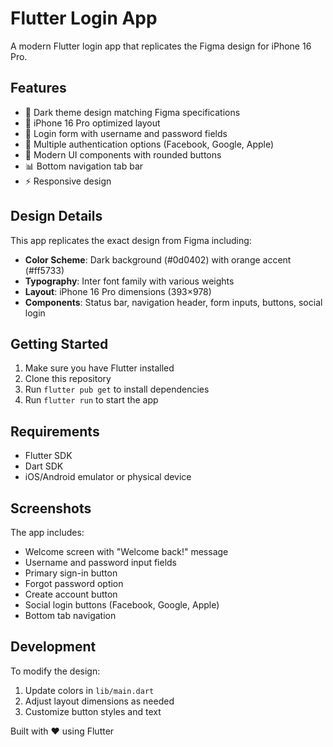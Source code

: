 # Flutter Login App

A modern Flutter login app that replicates the Figma design for iPhone 16 Pro.

## Features

- 🎨 Dark theme design matching Figma specifications
- 📱 iPhone 16 Pro optimized layout
- 🔐 Login form with username and password fields
- 🎯 Multiple authentication options (Facebook, Google, Apple)
- 🚀 Modern UI components with rounded buttons
- 📊 Bottom navigation tab bar
- ⚡ Responsive design

## Design Details

This app replicates the exact design from Figma including:

- **Color Scheme**: Dark background (#0d0402) with orange accent (#ff5733)
- **Typography**: Inter font family with various weights
- **Layout**: iPhone 16 Pro dimensions (393×978)
- **Components**: Status bar, navigation header, form inputs, buttons, social login

## Getting Started

1. Make sure you have Flutter installed
2. Clone this repository
3. Run `flutter pub get` to install dependencies
4. Run `flutter run` to start the app

## Requirements

- Flutter SDK
- Dart SDK
- iOS/Android emulator or physical device

## Screenshots

The app includes:

- Welcome screen with "Welcome back!" message
- Username and password input fields
- Primary sign-in button
- Forgot password option
- Create account button
- Social login buttons (Facebook, Google, Apple)
- Bottom tab navigation

## Development

To modify the design:

1. Update colors in `lib/main.dart`
2. Adjust layout dimensions as needed
3. Customize button styles and text

Built with ❤️ using Flutter
